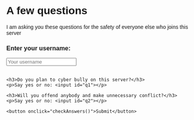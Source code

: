 <!DOCTYPE html>
<html lang="en">
<head>
  <meta charset="UTF-8">
  <title>A few questions</title>
  <style>
    body { font-family: Arial, sans-serif; padding: 20px; }
    #form { margin-top: 20px; }
    #message { font-weight: bold; margin-top: 15px; }
  </style>
</head>
<body>
  <h1>A few questions</h1>
  <p>I am asking you these questions for the safety of everyone else who joins this server</p>

  <div id="form">
    <h3>Enter your username:</h3>
    <input id="username" placeholder="Your username"><br><br>

    <h3>Do you plan to cyber bully on this server?</h3>
    <p>Say yes or no: <input id="q1"></p>

    <h3>Will you offend anybody and make unnecessary conflict?</h3>
    <p>Say yes or no: <input id="q2"></p>

    <button onclick="checkAnswers()">Submit</button>
  </div>

  <p id="message"></p>

  <script>
    let usernames = []; // temporary list (resets if page refreshes)

    function checkAnswers() {
      const user = document.getElementById("username").value.trim();
      const q1 = document.getElementById("q1").value.trim().toLowerCase();
      const q2 = document.getElementById("q2").value.trim().toLowerCase();
      const msg = document.getElementById("message");
      const form = document.getElementById("form");

      if (!user) {
        msg.textContent = "Please enter your username.";
        msg.style.color = "red";
        return;
      }

      if ((q1 !== "yes" && q1 !== "no") || (q2 !== "yes" && q2 !== "no")) {
        msg.textContent = "pls type yes or no";
        msg.style.color = "red";
        return;
      }

      // Kick if they say yes to any question
      if (q1 === "yes" || q2 === "yes") {
        form.innerHTML = "<h2>You are not allowed to continue.</h2>";
        msg.textContent = "";
        return;
      }

      // Limit entries to 15 usernames
      if (usernames.length >= 15) {
        form.innerHTML = "<h2>We are full. Visit us next month.</h2>";
        msg.textContent = "";
        return;
      }

      usernames.push(user);
      console.log("Usernames so far:", usernames);

      msg.style.color = "green";
      msg.textContent = "✅ Thank you for answering. Redirecting...";

      // Redirect to your Discord invite (replace the link below with your actual invite)
      setTimeout(() => {
        window.location.href = "https://discord.gg/DKUs9v9H;
      }, 2000); // wait 2 seconds before redirect
    }
  </script>
</body>
</html>
